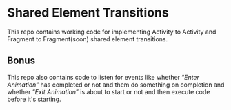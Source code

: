 # Shared Element Transitions
This repo contains working code for implementing Activity to Activity and Fragment to Fragment(soon) shared element transitions. 

## Bonus
This repo also contains code to listen for events like whether “*Enter Animation*” has completed or not and them do something on completion and whether “*Exit Animation*” is about to start or not and then execute code before it's starting. 
